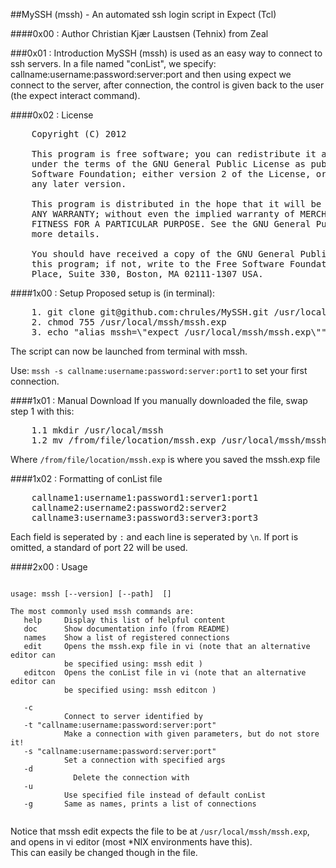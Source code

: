 ##MySSH (mssh) - An automated ssh login script in Expect (Tcl)

####0x00 :                Author
Christian Kjær Laustsen (Tehnix) from Zeal

###0x01 :                Introduction
MySSH (mssh) is used as an easy way to connect to ssh servers.
In a file named "conList", we specify: callname:username:password:server:port
and then using expect we connect to the server, after connection,
the control is given back to the user (the expect interact command).

####0x02 :                 License
<pre>
    Copyright (C) 2012 

    This program is free software; you can redistribute it and/or modify it 
    under the terms of the GNU General Public License as published by the Free 
    Software Foundation; either version 2 of the License, or (at your option) 
    any later version.

    This program is distributed in the hope that it will be useful, but WITHOUT 
    ANY WARRANTY; without even the implied warranty of MERCHANTABILITY or 
    FITNESS FOR A PARTICULAR PURPOSE. See the GNU General Public License for 
    more details.

    You should have received a copy of the GNU General Public License along with 
    this program; if not, write to the Free Software Foundation, Inc., 59 Temple 
    Place, Suite 330, Boston, MA 02111-1307 USA.
</pre>          
                                                                              

####1x00 :                Setup
Proposed setup is (in terminal):
<pre>
    1. git clone git@github.com:chrules/MySSH.git /usr/local/mssh             
    2. chmod 755 /usr/local/mssh/mssh.exp                                     
    3. echo "alias mssh=\"expect /usr/local/mssh/mssh.exp\"" >> ~/.bash_login 
</pre>
The script can now be launched from terminal with mssh.

Use: `mssh -s callname:username:password:server:port1` to set your first connection.                                                 
                                                                              
####1x01 :                Manual Download
If you manually downloaded the file, swap step 1 with this:
<pre>
    1.1 mkdir /usr/local/mssh                                                     
    1.2 mv /from/file/location/mssh.exp /usr/local/mssh/mssh.exp            
</pre>
Where `/from/file/location/mssh.exp` is where you saved the mssh.exp file

####1x02 :                Formatting of conList file
<pre>
    callname1:username1:password1:server1:port1                                   
    callname2:username2:password2:server2                                         
    callname3:username3:password3:server3:port3                                   
</pre>                                                                              
Each field is seperated by `:` and each line is seperated by `\n`.
If port is omitted, a standard of port 22 will be used.

####2x00 :                Usage
<pre><code>
usage: mssh [--version] [--path] <command> [<args>]

The most commonly used mssh commands are:
   help     Display this list of helpful content
   doc      Show documentation info (from README)
   names    Show a list of registered connections
   edit     Opens the mssh.exp file in vi (note that an alternative editor can
            be specified using: mssh edit <editor>)                           
   editcon  Opens the conList file in vi (note that an alternative editor can 
            be specified using: mssh editcon <editor>)                        
                                                                              
   -c <callname>                                                              
            Connect to server identified by <callname>                        
   -t "callname:username:password:server:port"                                
            Make a connection with given parameters, but do not store it!     
   -s "callname:username:password:server:port"                                
            Set a connection with specified args                              
   -d <callname>                                                              
              Delete the connection with <callname>                           
   -u <filepath>                                                              
            Use specified file instead of default conList                     
   -g       Same as names, prints a list of connections                       
                                                                              
</code></pre>
Notice that mssh edit expects the file to be at `/usr/local/mssh/mssh.exp`,
and opens in vi editor (most *NIX environments have this).                    
This can easily be changed though in the file.